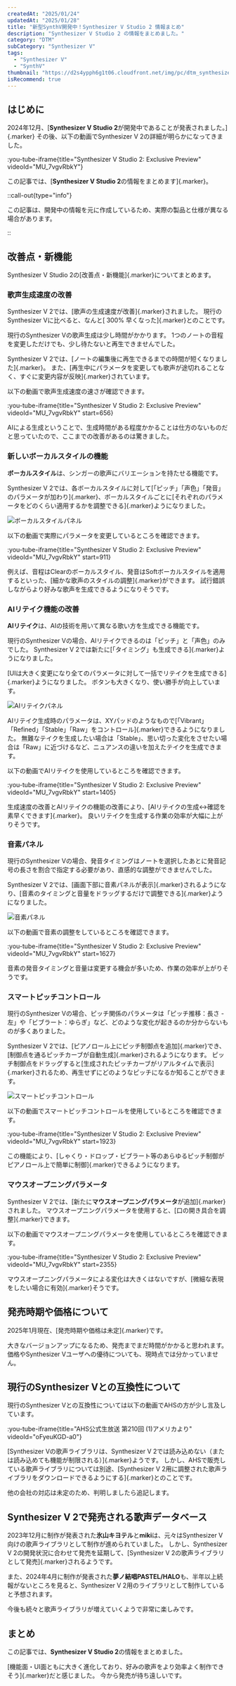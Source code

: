```yaml
---
createdAt: "2025/01/24"
updatedAt: "2025/01/28"
title: "新型SynthV開発中！Synthesizer V Studio 2 情報まとめ"
description: "Synthesizer V Studio 2 の情報をまとめました。"
category: "DTM"
subCategory: "Synthesizer V"
tags:
  - "Synthesizer V"
  - "SynthV"
thumbnail: "https://d2s4ypph6g1t06.cloudfront.net/img/pc/dtm_synthesizer-v_thumbnail.webp"
isRecommend: true
---
```


## はじめに

2024年12月、[**Synthesizer V Studio 2**が開発中であることが発表されました。]{.marker}
その後、以下の動画でSynthesizer V 2の詳細が明らかになってきました。

:you-tube-iframe{title="Synthesizer V Studio 2: Exclusive Preview" videoId="MU_7vgvRbkY"}

この記事では、[**Synthesizer V Studio 2**の情報をまとめます]{.marker}。

::call-out{type="info"}

この記事は、開発中の情報を元に作成しているため、実際の製品と仕様が異なる場合があります。

::

## 改善点・新機能

Synthesizer V Studio 2の[改善点・新機能]{.marker}についてまとめます。

### 歌声生成速度の改善

Synthesizer V 2では、[歌声の生成速度が改善]{.marker}されました。
現行のSynthesizer Vに比べると、なんと[ 300% 早くなった]{.marker}とのことです。

現行のSynthesizer Vの歌声生成は少し時間がかかります。
1つのノートの音程を変更しただけでも、少し待たないと再生できませんでした。

Synthesizer V 2では、[ノートの編集後に再生できるまでの時間が短くなりました]{.marker}。
また、[再生中にパラメータを変更しても歌声が途切れることなく、すぐに変更内容が反映]{.marker}されています。

以下の動画で歌声生成速度の速さが確認できます。

:you-tube-iframe{title="Synthesizer V Studio 2: Exclusive Preview" videoId="MU_7vgvRbkY" start=656}

AIによる生成ということで、生成時間がある程度かかることは仕方のないものだと思っていたので、ここまでの改善があるのは驚きました。

### 新しいボーカルスタイルの機能

**ボーカルスタイル**は、シンガーの歌声にバリエーションを持たせる機能です。

Synthesizer V 2では、各ボーカルスタイルに対して[「ピッチ」「声色」「発音」のパラメータが加わり]{.marker}、ボーカルスタイルごとに[それぞれのパラメータをどのくらい適用するかを調整できる]{.marker}ようになりました。

![ボーカルスタイルパネル](https://d2s4ypph6g1t06.cloudfront.net/img/pc/2025-01-24_03-26-33_790b88x3.webp)

以下の動画で実際にパラメータを変更しているところを確認できます。

:you-tube-iframe{title="Synthesizer V Studio 2: Exclusive Preview" videoId="MU_7vgvRbkY" start=911}

例えば、音程はClearのボーカルスタイル、発音はSoftボーカルスタイルを適用するといった、[細かな歌声のスタイルの調整]{.marker}ができます。
試行錯誤しながらより好みな歌声を生成できるようになりそうです。

### AIリテイク機能の改善

**AIリテイク**は、AIの技術を用いて異なる歌い方を生成できる機能です。

現行のSynthesizer Vの場合、AIリテイクできるのは「ピッチ」と「声色」のみでした。
Synthesizer V 2では新たに[「タイミング」も生成できる]{.marker}ようになりました。

[UIは大きく変更になり全てのパラメータに対して一括でリテイクを生成できる]{.marker}ようになりました。
ボタンも大きくなり、使い勝手が向上しています。

![AIリテイクパネル](https://d2s4ypph6g1t06.cloudfront.net/img/sp/2025-01-24_03-38-12_c6ww998j.webp)

AIリテイク生成時のパラメータは、XYパッドのようなもので[「Vibrant」「Refined」「Stable」「Raw」をコントロール]{.marker}できるようになりました。
無難なテイクを生成したい場合は「Stable」、思い切った変化をさせたい場合は「Raw」に近づけるなど、ニュアンスの違いを加えたテイクを生成できます。

以下の動画でAIリテイクを使用しているところを確認できます。

:you-tube-iframe{title="Synthesizer V Studio 2: Exclusive Preview" videoId="MU_7vgvRbkY" start=1405}

生成速度の改善とAIリテイクの機能の改善により、[AIリテイクの生成↔確認を素早くできます]{.marker}。
良いリテイクを生成する作業の効率が大幅に上がりそうです。

### 音素パネル

現行のSynthesizer Vの場合、発音タイミングはノートを選択したあとに発音記号の長さを割合で指定する必要があり、直感的な調整ができませんでした。

Synthesizer V 2では、[画面下部に音素パネルが表示]{.marker}されるようになり、[音素のタイミングと音量をドラッグするだけで調整できる]{.marker}ようになりました。

![音素パネル](https://d2s4ypph6g1t06.cloudfront.net/img/pc/2025-01-24_03-26-33_jp93c458.webp)

以下の動画で音素の調整をしているところを確認できます。

:you-tube-iframe{title="Synthesizer V Studio 2: Exclusive Preview" videoId="MU_7vgvRbkY" start=1627}

音素の発音タイミングと音量は変更する機会が多いため、作業の効率が上がりそうです。

### スマートピッチコントロール

現行のSynthesizer Vの場合、ピッチ関係のパラメータは「ピッチ推移：長さ - 左」や「ビブラート：ゆらぎ」など、どのような変化が起きるのか分からないものが多くありました。

Synthesizer V 2では、[ピアノロール上にピッチ制御点を追加]{.marker}でき、[制御点を通るピッチカーブが自動生成]{.marker}されるようになります。
ピッチ制御点をドラッグすると[生成されたピッチカーブがリアルタイムで表示]{.marker}されるため、再生せずにどのようなピッチになるか知ることができます。

![スマートピッチコントロール](https://d2s4ypph6g1t06.cloudfront.net/img/pc/2025-01-24_03-26-33_78vwaxen.webp)

以下の動画でスマートピッチコントロールを使用しているところを確認できます。

:you-tube-iframe{title="Synthesizer V Studio 2: Exclusive Preview" videoId="MU_7vgvRbkY" start=1923}

この機能により、[しゃくり・ドロップ・ビブラート等のあらゆるピッチ制御がピアノロール上で簡単に制御]{.marker}できるようになります。

### マウスオープニングパラメータ

Synthesizer V 2では、[新たに**マウスオープニングパラメータ**が追加]{.marker}されました。
マウスオープニングパラメータを使用すると、[口の開き具合を調整]{.marker}できます。

以下の動画でマウスオープニングパラメータを使用しているところを確認できます。

:you-tube-iframe{title="Synthesizer V Studio 2: Exclusive Preview" videoId="MU_7vgvRbkY" start=2355}

マウスオープニングパラメータによる変化は大きくはないですが、[微細な表現をしたい場合に有効]{.marker}そうです。

## 発売時期や価格について

2025年1月現在、[発売時期や価格は未定]{.marker}です。

大きなバージョンアップになるため、発売までまだ時間がかかると思われます。
価格やSynthesizer Vユーザへの優待についても、現時点では分かっていません。

## 現行のSynthesizer Vとの互換性について

現行のSynthesizer Vとの互換性については以下の動画でAHSの方が少し言及しています。

:you-tube-iframe{title="AHS公式生放送 第210回 (1)アメリカより" videoId="oFyeuKGD-a0"}

[Synthesizer Vの歌声ライブラリは、Synthesizer V 2では読み込めない（または読み込めても機能が制限される）]{.marker}ようです。
しかし、AHSで販売している歌声ライブラリについては別途、[Synthesizer V 2用に調整された歌声ライブラリをダウンロードできるようにする]{.marker}とのことです。

他の会社の対応は未定のため、判明しましたら追記します。

## Synthesizer V 2で発売される歌声データベース

2023年12月に制作が発表された**氷山キヨテル**と**miki**は、元々はSynthesizer V向けの歌声ライブラリとして制作が進められていました。
しかし、Synthesizer V 2の開発状況に合わせて発売を延期して、[Synthesizer V 2の歌声ライブラリとして発売]{.marker}されるようです。

また、2024年4月に制作が発表された**夢ノ結唱PASTEL/HALO**も、半年以上続報がないところを見ると、Synthesizer V 2用のライブラリとして制作していると予想されます。

今後も続々と歌声ライブラリが増えていくようで非常に楽しみです。

## まとめ

この記事では、**Synthesizer V Studio 2**の情報をまとめました。

[機能面・UI面ともに大きく進化しており、好みの歌声をより効率よく制作できそう]{.marker}だと感じました。
今から発売が待ち遠しいです。

<DtmSynthesizerVAffiliateBlocks></DtmSynthesizerVAffiliateBlocks>

<DtmSynthesizerVAmazonSearch></DtmSynthesizerVAmazonSearch>

<DtmSynthesizerVDlSiteSearch></DtmSynthesizerVDlSiteSearch>
